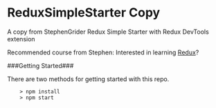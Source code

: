 # ReduxSimpleStarter Copy

A copy from StephenGrider Redux Simple Starter with Redux DevTools extension 

Recommended course from Stephen:
Interested in learning [Redux](https://www.udemy.com/react-redux/)?

###Getting Started###

There are two methods for getting started with this repo.

```
	> npm install
	> npm start
```

